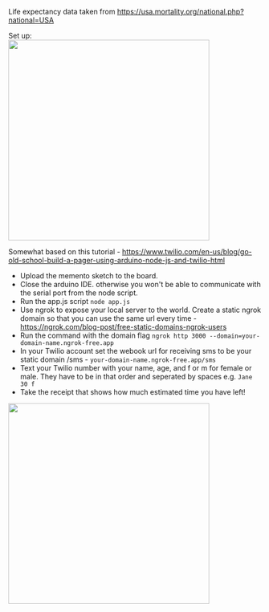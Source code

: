 Life expectancy data taken from https://usa.mortality.org/national.php?national=USA

Set up:\
<img src="https://github.com/amymc/memento-mori/assets/1708243/654edb66-6499-4b3d-91e9-99093e1267e5" data-canonical-src="(https://github.com/amymc/memento-mori/assets/1708243/654edb66-6499-4b3d-91e9-99093e1267e5)" width="400" />

Somewhat based on this tutorial - https://www.twilio.com/en-us/blog/go-old-school-build-a-pager-using-arduino-node-js-and-twilio-html

- Upload the memento sketch to the board.
- Close the arduino IDE. otherwise you won't be able to communicate with the serial port from the node script.
- Run the app.js script `node app.js`
- Use ngrok to expose your local server to the world. Create a static ngrok domain so that you can use the same url every time - https://ngrok.com/blog-post/free-static-domains-ngrok-users
- Run the command with the domain flag `ngrok http 3000 --domain=your-domain-name.ngrok-free.app`
- In your Twilio account set the webook url for receiving sms to be your static domain /sms - `your-domain-name.ngrok-free.app/sms`
- Text your Twilio number with your name, age, and f or m for female or male. They have to be in that order and seperated by spaces
e.g. `Jane 30 f`
- Take the receipt that shows how much estimated time you have left!

<img src="https://github.com/amymc/memento-mori/assets/1708243/8860e294-d8fd-4634-b973-d555ff25adca" data-canonical-src="(https://github.com/amymc/memento-mori/assets/1708243/654edb66-6499-4b3d-91e9-99093e1267e5)" width="400" />
